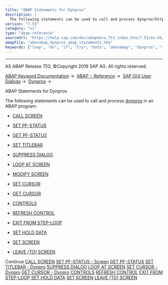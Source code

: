 ```yaml
---
title: "ABAP Statements for Dynpros"
description: |
  The following statements can be used to call and process dynpros(https://help.sap.com/doc/abapdocu_753_index_htm/7.53/en-US/abendynpro_glosry.htm 'Glossary Entry') in an ABAP program: -   CALL SCREEN(https://help.sap.com/doc/abapdocu_753_index_htm/7.53/en-US/abapcall_screen.htm) -   SET PF-STAT
version: "7.53"
category: "ui"
type: "abap-reference"
sourceUrl: "https://help.sap.com/doc/abapdocu_753_index_htm/7.53/en-US/abenabap_dynpros_abap_statements.htm"
abapFile: "abenabap_dynpros_abap_statements.htm"
keywords: ["loop", "do", "if", "try", "data", "abenabap", "dynpros", "abap", "statements"]
---
```


* * *

AS ABAP Release 753, ©Copyright 2019 SAP AG. All rights reserved.

[ABAP Keyword Documentation](https://help.sap.com/doc/abapdocu_753_index_htm/7.53/en-US/abenabap.htm) →  [ABAP − Reference](https://help.sap.com/doc/abapdocu_753_index_htm/7.53/en-US/abenabap_reference.htm) →  [SAP GUI User Dialogs](https://help.sap.com/doc/abapdocu_753_index_htm/7.53/en-US/abenabap_screens.htm) →  [Dynpros](https://help.sap.com/doc/abapdocu_753_index_htm/7.53/en-US/abenabap_dynpros.htm) → 

ABAP Statements for Dynpros

The following statements can be used to call and process [dynpros](https://help.sap.com/doc/abapdocu_753_index_htm/7.53/en-US/abendynpro_glosry.htm "Glossary Entry") in an ABAP program:

-   [CALL SCREEN](https://help.sap.com/doc/abapdocu_753_index_htm/7.53/en-US/abapcall_screen.htm)

-   [SET PF-STATUS](https://help.sap.com/doc/abapdocu_753_index_htm/7.53/en-US/abapset_pf-status_dynpro.htm)

-   [GET PF-STATUS](https://help.sap.com/doc/abapdocu_753_index_htm/7.53/en-US/abapget_pf.htm)

-   [SET TITLEBAR](https://help.sap.com/doc/abapdocu_753_index_htm/7.53/en-US/abapset_titlebar_dynpro.htm)

-   [SUPPRESS DIALOG](https://help.sap.com/doc/abapdocu_753_index_htm/7.53/en-US/abapsuppress.htm)

-   [LOOP AT SCREEN](https://help.sap.com/doc/abapdocu_753_index_htm/7.53/en-US/abaploop_at_screen.htm)

-   [MODIFY SCREEN](https://help.sap.com/doc/abapdocu_753_index_htm/7.53/en-US/abapmodify_screen.htm)

-   [SET CURSOR](https://help.sap.com/doc/abapdocu_753_index_htm/7.53/en-US/abapset_cursor_dynpro.htm)

-   [GET CURSOR](https://help.sap.com/doc/abapdocu_753_index_htm/7.53/en-US/abapget_cursor_dynpro.htm)

-   [CONTROLS](https://help.sap.com/doc/abapdocu_753_index_htm/7.53/en-US/abapcontrols.htm)

-   [REFRESH CONTROL](https://help.sap.com/doc/abapdocu_753_index_htm/7.53/en-US/abaprefresh_control.htm)

-   [EXIT FROM STEP-LOOP](https://help.sap.com/doc/abapdocu_753_index_htm/7.53/en-US/abapexit_step-loop.htm)

-   [SET HOLD DATA](https://help.sap.com/doc/abapdocu_753_index_htm/7.53/en-US/abapset_hold_data.htm)

-   [SET SCREEN](https://help.sap.com/doc/abapdocu_753_index_htm/7.53/en-US/abapset_screen.htm)

-   [LEAVE *\[*TO*\]* SCREEN](https://help.sap.com/doc/abapdocu_753_index_htm/7.53/en-US/abapleave_screen.htm)

Continue
[CALL SCREEN](https://help.sap.com/doc/abapdocu_753_index_htm/7.53/en-US/abapcall_screen.htm)
[SET PF-STATUS - Screen](https://help.sap.com/doc/abapdocu_753_index_htm/7.53/en-US/abapset_pf-status_dynpro.htm)
[GET PF-STATUS](https://help.sap.com/doc/abapdocu_753_index_htm/7.53/en-US/abapget_pf.htm)
[SET TITLEBAR - Dynpro](https://help.sap.com/doc/abapdocu_753_index_htm/7.53/en-US/abapset_titlebar_dynpro.htm)
[SUPPRESS DIALOG](https://help.sap.com/doc/abapdocu_753_index_htm/7.53/en-US/abapsuppress.htm)
[LOOP AT SCREEN](https://help.sap.com/doc/abapdocu_753_index_htm/7.53/en-US/abaploop_at_screen.htm)
[SET CURSOR - Dynpro](https://help.sap.com/doc/abapdocu_753_index_htm/7.53/en-US/abapset_cursor_dynpro.htm)
[GET CURSOR - Dynpro](https://help.sap.com/doc/abapdocu_753_index_htm/7.53/en-US/abapget_cursor_dynpro.htm)
[CONTROLS](https://help.sap.com/doc/abapdocu_753_index_htm/7.53/en-US/abapcontrols.htm)
[REFRESH CONTROL](https://help.sap.com/doc/abapdocu_753_index_htm/7.53/en-US/abaprefresh_control.htm)
[EXIT FROM STEP-LOOP](https://help.sap.com/doc/abapdocu_753_index_htm/7.53/en-US/abapexit_step-loop.htm)
[SET HOLD DATA](https://help.sap.com/doc/abapdocu_753_index_htm/7.53/en-US/abapset_hold_data.htm)
[SET SCREEN](https://help.sap.com/doc/abapdocu_753_index_htm/7.53/en-US/abapset_screen.htm)
[LEAVE \[TO\] SCREEN](https://help.sap.com/doc/abapdocu_753_index_htm/7.53/en-US/abapleave_screen.htm)